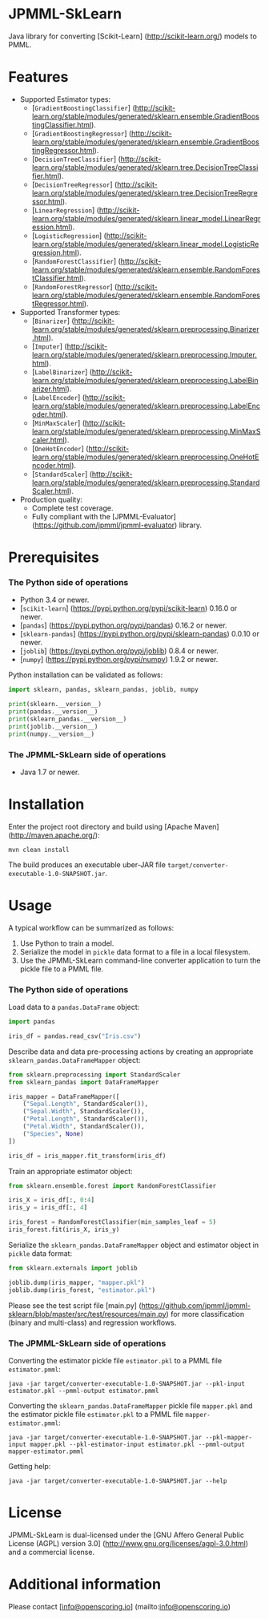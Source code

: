 JPMML-SkLearn
=============

Java library for converting [Scikit-Learn] (http://scikit-learn.org/) models to PMML.

# Features #

* Supported Estimator types:
  * [`GradientBoostingClassifier`] (http://scikit-learn.org/stable/modules/generated/sklearn.ensemble.GradientBoostingClassifier.html).
  * [`GradientBoostingRegressor`] (http://scikit-learn.org/stable/modules/generated/sklearn.ensemble.GradientBoostingRegressor.html).
  * [`DecisionTreeClassifier`] (http://scikit-learn.org/stable/modules/generated/sklearn.tree.DecisionTreeClassifier.html).
  * [`DecisionTreeRegressor`] (http://scikit-learn.org/stable/modules/generated/sklearn.tree.DecisionTreeRegressor.html).
  * [`LinearRegression`] (http://scikit-learn.org/stable/modules/generated/sklearn.linear_model.LinearRegression.html).
  * [`LogisticRegression`] (http://scikit-learn.org/stable/modules/generated/sklearn.linear_model.LogisticRegression.html).
  * [`RandomForestClassifier`] (http://scikit-learn.org/stable/modules/generated/sklearn.ensemble.RandomForestClassifier.html).
  * [`RandomForestRegressor`] (http://scikit-learn.org/stable/modules/generated/sklearn.ensemble.RandomForestRegressor.html).
* Supported Transformer types:
  * [`Binarizer`] (http://scikit-learn.org/stable/modules/generated/sklearn.preprocessing.Binarizer.html).
  * [`Imputer`] (http://scikit-learn.org/stable/modules/generated/sklearn.preprocessing.Imputer.html).
  * [`LabelBinarizer`] (http://scikit-learn.org/stable/modules/generated/sklearn.preprocessing.LabelBinarizer.html).
  * [`LabelEncoder`] (http://scikit-learn.org/stable/modules/generated/sklearn.preprocessing.LabelEncoder.html).
  * [`MinMaxScaler`] (http://scikit-learn.org/stable/modules/generated/sklearn.preprocessing.MinMaxScaler.html).
  * [`OneHotEncoder`] (http://scikit-learn.org/stable/modules/generated/sklearn.preprocessing.OneHotEncoder.html).
  * [`StandardScaler`] (http://scikit-learn.org/stable/modules/generated/sklearn.preprocessing.StandardScaler.html).
* Production quality:
  * Complete test coverage.
  * Fully compliant with the [JPMML-Evaluator] (https://github.com/jpmml/jpmml-evaluator) library.

# Prerequisites #

### The Python side of operations

* Python 3.4 or newer.
* [`scikit-learn`] (https://pypi.python.org/pypi/scikit-learn) 0.16.0 or newer.
* [`pandas`] (https://pypi.python.org/pypi/pandas) 0.16.2 or newer.
* [`sklearn-pandas`] (https://pypi.python.org/pypi/sklearn-pandas) 0.0.10 or newer.
* [`joblib`] (https://pypi.python.org/pypi/joblib) 0.8.4 or newer.
* [`numpy`] (https://pypi.python.org/pypi/numpy) 1.9.2 or newer.

Python installation can be validated as follows:

```python
import sklearn, pandas, sklearn_pandas, joblib, numpy

print(sklearn.__version__)
print(pandas.__version__)
print(sklearn_pandas.__version__)
print(joblib.__version__)
print(numpy.__version__)
```

### The JPMML-SkLearn side of operations

* Java 1.7 or newer.

# Installation #

Enter the project root directory and build using [Apache Maven] (http://maven.apache.org/):
```
mvn clean install
```

The build produces an executable uber-JAR file `target/converter-executable-1.0-SNAPSHOT.jar`.

# Usage #

A typical workflow can be summarized as follows:

1. Use Python to train a model.
2. Serialize the model in `pickle` data format to a file in a local filesystem.
3. Use the JPMML-SkLearn command-line converter application to turn the pickle file to a PMML file.

### The Python side of operations

Load data to a `pandas.DataFrame` object:
```python
import pandas

iris_df = pandas.read_csv("Iris.csv")
```

Describe data and data pre-processing actions by creating an appropriate `sklearn_pandas.DataFrameMapper` object:
```python
from sklearn.preprocessing import StandardScaler
from sklearn_pandas import DataFrameMapper

iris_mapper = DataFrameMapper([
    ("Sepal.Length", StandardScaler()),
    ("Sepal.Width", StandardScaler()),
    ("Petal.Length", StandardScaler()),
    ("Petal.Width", StandardScaler()),
    ("Species", None)
])

iris_df = iris_mapper.fit_transform(iris_df)
```

Train an appropriate estimator object:
```python
from sklearn.ensemble.forest import RandomForestClassifier

iris_X = iris_df[:, 0:4]
iris_y = iris_df[:, 4]

iris_forest = RandomForestClassifier(min_samples_leaf = 5)
iris_forest.fit(iris_X, iris_y)
```

Serialize the `sklearn_pandas.DataFrameMapper` object and estimator object in `pickle` data format:
```python
from sklearn.externals import joblib

joblib.dump(iris_mapper, "mapper.pkl")
joblib.dump(iris_forest, "estimator.pkl")
```

Please see the test script file [main.py] (https://github.com/jpmml/jpmml-sklearn/blob/master/src/test/resources/main.py) for more classification (binary and multi-class) and regression workflows.

### The JPMML-SkLearn side of operations

Converting the estimator pickle file `estimator.pkl` to a PMML file `estimator.pmml`:
```
java -jar target/converter-executable-1.0-SNAPSHOT.jar --pkl-input estimator.pkl --pmml-output estimator.pmml
```

Converting the `sklearn_pandas.DataFrameMapper` pickle file `mapper.pkl` and the estimator pickle file `estimator.pkl` to a PMML file `mapper-estimator.pmml`:
```
java -jar target/converter-executable-1.0-SNAPSHOT.jar --pkl-mapper-input mapper.pkl --pkl-estimator-input estimator.pkl --pmml-output mapper-estimator.pmml
```

Getting help:
```
java -jar target/converter-executable-1.0-SNAPSHOT.jar --help
```

# License #

JPMML-SkLearn is dual-licensed under the [GNU Affero General Public License (AGPL) version 3.0] (http://www.gnu.org/licenses/agpl-3.0.html) and a commercial license.

# Additional information #

Please contact [info@openscoring.io] (mailto:info@openscoring.io)